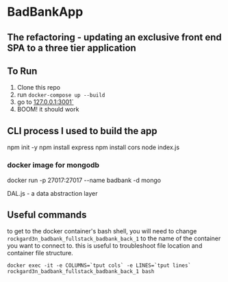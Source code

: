 # BadBankApp
## The refactoring - updating an exclusive front end SPA to a three tier application

## To Run

1. Clone this repo
2. run `docker-compose up --build`
3. go to [127.0.0.1:3001`](127.0.0.1:3001)
4. BOOM! it should work


## CLI process I used to build the app
npm init -y
npm install express
npm install cors
node index.js
### docker image for mongodb 
docker run -p 27017:27017 --name badbank -d mongo

DAL.js - a data abstraction layer 

## Useful commands

to get to the docker container's bash shell, you will need to change `rockgard3n_badbank_fullstack_badbank_back_1` to the name of the container you want to connect to. this is useful to troubleshoot file location and container file structure.
```
docker exec -it -e COLUMNS=`tput cols` -e LINES=`tput lines` rockgard3n_badbank_fullstack_badbank_back_1 bash
```

